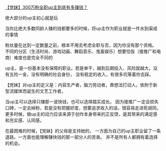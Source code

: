 [【党妹】300万粉全职up主到底有多赚钱？](https://www.bilibili.com/video/av63721046)

绝大部分的up主初心就是玩

当你比绝大多数同龄人赚的钱都要多的时候，将up主作为职业就是一件水到渠成的事情

粉丝量在达到一定数量之前，根本不用去考虑全职与否，因为你没有那个资格。
不同的分区（生活时尚、游戏动画、舞蹈音乐、鬼畜娱乐）想要恰饭（接推广和电商）难度也是完全不同的

up主，是一份基本没有保障的职业。若是单干，越到后期投入、风险就越大。没有五险一金，没有明确的社会身份，
没有稳定的收入，有很多坑等着你去踩。

【党妹】对up主的定义是：内容生产者，脑力劳动者，靠想法打动人。依附于新型流媒体而诞生的文艺工作者。

当up主可以选择只赚那一波快钱，也可以选择踏实成长。
因为接推广一定会损失口碑，一定会掉粉，若是没有把握好度，想要追求收入的话，很容易走进死胡同。
更多时候，做up主的动力应该来源于创作本身带来的正反馈，是其带来的满足感和充实感、认同感。

在最困难的时候，【党妹】的父母是支持她的，
一方面为自己的up主职业留了一条退路，一方面也能理解赚快钱的那一部分人的苦衷。
并不是所有人都拥有着选择的机会。

